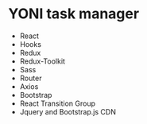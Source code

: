 <h1>YONI task manager</h1>
<ul>
  <li>React</li>
  <li>Hooks</li>
  <li>Redux</li>
  <li>Redux-Toolkit</li>
  <li>Sass</li>
  <li>Router</li>
  <li>Axios</li>
  <li>Bootstrap</li>
  <li>React Transition Group</li>
  <li>Jquery and Bootstrap.js CDN</li>
</ul>


